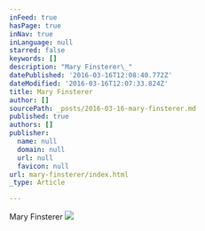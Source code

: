 ```yaml
---
inFeed: true
hasPage: true
inNav: true
inLanguage: null
starred: false
keywords: []
description: "Mary Finsterer\_"
datePublished: '2016-03-16T12:08:40.772Z'
dateModified: '2016-03-16T12:07:33.824Z'
title: Mary Finsterer
author: []
sourcePath: _posts/2016-03-16-mary-finsterer.md
published: true
authors: []
publisher:
  name: null
  domain: null
  url: null
  favicon: null
url: mary-finsterer/index.html
_type: Article

---
```

Mary Finsterer ![](https://the-grid-user-content.s3-us-west-2.amazonaws.com/ae5b62a7-8328-4719-97c6-bc9eb37e24c6.jpg)